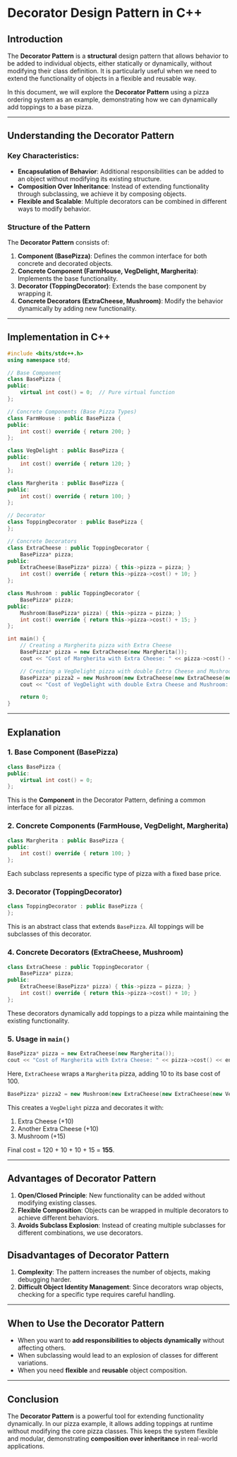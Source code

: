 # Decorator Design Pattern in C++

## Introduction
The **Decorator Pattern** is a **structural** design pattern that allows behavior to be added to individual objects, either statically or dynamically, without modifying their class definition. It is particularly useful when we need to extend the functionality of objects in a flexible and reusable way.

In this document, we will explore the **Decorator Pattern** using a pizza ordering system as an example, demonstrating how we can dynamically add toppings to a base pizza.

---

## Understanding the Decorator Pattern
### Key Characteristics:
- **Encapsulation of Behavior**: Additional responsibilities can be added to an object without modifying its existing structure.
- **Composition Over Inheritance**: Instead of extending functionality through subclassing, we achieve it by composing objects.
- **Flexible and Scalable**: Multiple decorators can be combined in different ways to modify behavior.

### Structure of the Pattern
The **Decorator Pattern** consists of:
1. **Component (BasePizza)**: Defines the common interface for both concrete and decorated objects.
2. **Concrete Component (FarmHouse, VegDelight, Margherita)**: Implements the base functionality.
3. **Decorator (ToppingDecorator)**: Extends the base component by wrapping it.
4. **Concrete Decorators (ExtraCheese, Mushroom)**: Modify the behavior dynamically by adding new functionality.

---

## Implementation in C++

```cpp
#include <bits/stdc++.h>
using namespace std;

// Base Component
class BasePizza {
public:
    virtual int cost() = 0;  // Pure virtual function
};

// Concrete Components (Base Pizza Types)
class FarmHouse : public BasePizza {
public:
    int cost() override { return 200; }
};

class VegDelight : public BasePizza {
public:
    int cost() override { return 120; }
};

class Margherita : public BasePizza {
public:
    int cost() override { return 100; }
};

// Decorator
class ToppingDecorator : public BasePizza {
};

// Concrete Decorators
class ExtraCheese : public ToppingDecorator {
    BasePizza* pizza;
public:
    ExtraCheese(BasePizza* pizza) { this->pizza = pizza; }
    int cost() override { return this->pizza->cost() + 10; }
};

class Mushroom : public ToppingDecorator {
    BasePizza* pizza;
public:
    Mushroom(BasePizza* pizza) { this->pizza = pizza; }
    int cost() override { return this->pizza->cost() + 15; }
};

int main() {
    // Creating a Margherita pizza with Extra Cheese
    BasePizza* pizza = new ExtraCheese(new Margherita());
    cout << "Cost of Margherita with Extra Cheese: " << pizza->cost() << endl;

    // Creating a VegDelight pizza with double Extra Cheese and Mushroom
    BasePizza* pizza2 = new Mushroom(new ExtraCheese(new ExtraCheese(new VegDelight())));
    cout << "Cost of VegDelight with double Extra Cheese and Mushroom: " << pizza2->cost() << endl;

    return 0;
}
```

---

## Explanation
### 1. **Base Component (BasePizza)**
```cpp
class BasePizza {
public:
    virtual int cost() = 0;
};
```
This is the **Component** in the Decorator Pattern, defining a common interface for all pizzas.

### 2. **Concrete Components (FarmHouse, VegDelight, Margherita)**
```cpp
class Margherita : public BasePizza {
public:
    int cost() override { return 100; }
};
```
Each subclass represents a specific type of pizza with a fixed base price.

### 3. **Decorator (ToppingDecorator)**
```cpp
class ToppingDecorator : public BasePizza {
};
```
This is an abstract class that extends `BasePizza`. All toppings will be subclasses of this decorator.

### 4. **Concrete Decorators (ExtraCheese, Mushroom)**
```cpp
class ExtraCheese : public ToppingDecorator {
    BasePizza* pizza;
public:
    ExtraCheese(BasePizza* pizza) { this->pizza = pizza; }
    int cost() override { return this->pizza->cost() + 10; }
};
```
These decorators dynamically add toppings to a pizza while maintaining the existing functionality.

### 5. **Usage in `main()`**
```cpp
BasePizza* pizza = new ExtraCheese(new Margherita());
cout << "Cost of Margherita with Extra Cheese: " << pizza->cost() << endl;
```
Here, `ExtraCheese` wraps a `Margherita` pizza, adding 10 to its base cost of 100.

```cpp
BasePizza* pizza2 = new Mushroom(new ExtraCheese(new ExtraCheese(new VegDelight())));
```
This creates a `VegDelight` pizza and decorates it with:
1. Extra Cheese (+10)
2. Another Extra Cheese (+10)
3. Mushroom (+15)

Final cost = 120 + 10 + 10 + 15 = **155**.

---

## Advantages of Decorator Pattern
1. **Open/Closed Principle**: New functionality can be added without modifying existing classes.
2. **Flexible Composition**: Objects can be wrapped in multiple decorators to achieve different behaviors.
3. **Avoids Subclass Explosion**: Instead of creating multiple subclasses for different combinations, we use decorators.

## Disadvantages of Decorator Pattern
1. **Complexity**: The pattern increases the number of objects, making debugging harder.
2. **Difficult Object Identity Management**: Since decorators wrap objects, checking for a specific type requires careful handling.

---

## When to Use the Decorator Pattern
- When you want to **add responsibilities to objects dynamically** without affecting others.
- When subclassing would lead to an explosion of classes for different variations.
- When you need **flexible** and **reusable** object composition.

---

## Conclusion
The **Decorator Pattern** is a powerful tool for extending functionality dynamically. In our pizza example, it allows adding toppings at runtime without modifying the core pizza classes. This keeps the system flexible and modular, demonstrating **composition over inheritance** in real-world applications.
